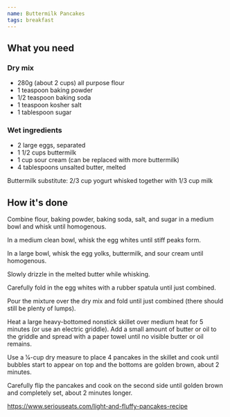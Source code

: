 ```yaml
---
name: Buttermilk Pancakes
tags: breakfast
---
```


## What you need

### Dry mix

* 280g (about 2 cups) all purpose flour
* 1 teaspoon baking powder
* 1/2 teaspoon baking soda
* 1 teaspoon kosher salt
* 1 tablespoon sugar

### Wet ingredients

* 2 large eggs, separated
* 1 1/2 cups buttermilk
* 1 cup sour cream (can be replaced with more buttermilk)
* 4 tablespoons unsalted butter, melted

Buttermilk substitute: 2/3 cup yogurt whisked together with 1/3 cup milk

<!-- break -->

## How it's done

Combine flour, baking powder, baking soda, salt, and sugar in a medium bowl and whisk until homogenous.

In a medium clean bowl, whisk the egg whites until stiff peaks form.

In a large bowl, whisk the egg yolks, buttermilk, and sour cream until homogenous.

Slowly drizzle in the melted butter while whisking.

Carefully fold in the egg whites with a rubber spatula until just combined.

Pour the mixture over the dry mix and fold until just combined (there should still be plenty of lumps).

Heat a large heavy-bottomed nonstick skillet over medium heat for 5 minutes (or use an electric griddle). Add a small amount of butter or oil to the griddle and spread with a paper towel until no visible butter or oil remains.

Use a 1⁄4-cup dry measure to place 4 pancakes in the skillet and cook until bubbles start to appear on top and the bottoms are golden brown, about 2 minutes.

Carefully flip the pancakes and cook on the second side until golden brown and completely set, about 2 minutes longer.

https://www.seriouseats.com/light-and-fluffy-pancakes-recipe
